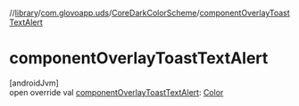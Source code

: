 //[library](../../../index.md)/[com.glovoapp.uds](../index.md)/[CoreDarkColorScheme](index.md)/[componentOverlayToastTextAlert](component-overlay-toast-text-alert.md)

# componentOverlayToastTextAlert

[androidJvm]\
open override val [componentOverlayToastTextAlert](component-overlay-toast-text-alert.md): [Color](https://developer.android.com/reference/kotlin/androidx/compose/ui/graphics/Color.html)
